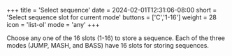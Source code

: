 +++
title = 'Select sequence'
date = 2024-02-01T12:31:06-08:00
short = 'Select sequence slot for current mode'
buttons = ['C','1-16']
weight = 28
icon = 'list-ol'
mode = 'any'
+++

Choose any one of the 16 slots (1-16) to store a sequence. Each of the three modes (JUMP, MASH, and BASS) have 16 slots for storing sequences.